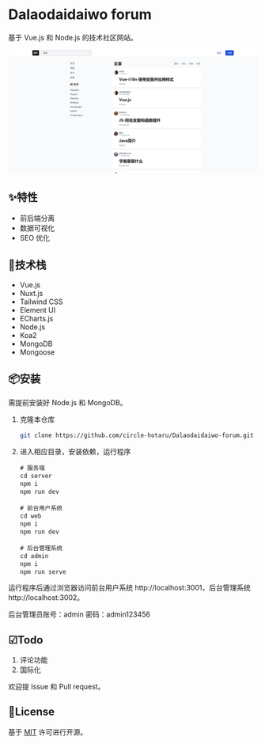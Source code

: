# Dalaodaidaiwo forum
基于 Vue.js 和 Node.js 的技术社区网站。

![home][home-screenshot]

## ✨特性

- 前后端分离
- 数据可视化
- SEO 优化

## 💾技术栈

- Vue.js
- Nuxt.js
- Tailwind CSS
- Element UI
- ECharts.js
- Node.js
- Koa2
- MongoDB
- Mongoose

## 📦安装

需提前安装好 Node.js 和 MongoDB。

1. 克隆本仓库

   ```bash
   git clone https://github.com/circle-hotaru/Dalaodaidaiwo-forum.git
   ```

2. 进入相应目录，安装依赖，运行程序

   ```
   # 服务端
   cd server
   npm i
   npm run dev
   
   # 前台用户系统
   cd web
   npm i
   npm run dev
   
   # 后台管理系统
   cd admin
   npm i
   npm run serve
   ```

运行程序后通过浏览器访问前台用户系统 http://localhost:3001，后台管理系统 http://localhost:3002。

后台管理员账号：admin 密码：admin123456

## ☑Todo

1. 评论功能
2. 国际化

欢迎提 Issue 和 Pull request。

## 📜License

基于 [MIT](./LICENSE) 许可进行开源。

[home-screenshot]: images/home.png